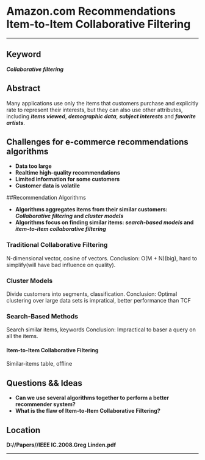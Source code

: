 # Amazon.com Recommendations Item-to-Item Collaborative Filtering
---
## Keyword
***Collaborative filtering***

## Abstract
Many applications use only the items that customers purchase and explicitly rate to represent their interests, but they can also use other attributes, including ***items viewed***, ***demographic data***, ***subject interests*** and ***favorite artists***.

## Challenges for e-commerce recommendations algorithms
- **Data too large**
- **Realtime high-quality recommendations**
- **Limited information for some customers**
- **Customer data is volatile**

##Recommendation Algorithms
- **Algorithms aggregates items from their similar customers: *Collaborative filtering* and *cluster models***
- **Algorithms focus on finding similar items: *search-based models* and *item-to-item collaborative filtering*** 

### Traditional Collaborative Filtering
N-dimensional vector, cosine of vectors.
Conclusion: O(M + N)(big), hard to simplify(will have bad influence on quality).

### Cluster Models
Divide customers into segments, classification.
Conclusion: Optimal clustering over large data sets is impratical, better performance than TCF

### Search-Based Methods
Search similar items, keywords
Conclusion: Impractical to baser a query on all the items.

#### Item-to-Item Collaborative Filtering
Similar-items table, offline

## Questions && Ideas
- **Can we use several algorithms together to perform a better recommender system?**
- **What is the flaw of Item-to-Item Collaborative Filtering?**

## Location
**D://Papers//IEEE IC.2008.Greg Linden.pdf**

---